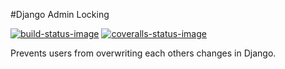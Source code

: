 #Django Admin Locking

[![build-status-image]][travis] [![coveralls-status-image]][coveralls]

Prevents users from overwriting each others changes in Django.

[build-status-image]: https://api.travis-ci.org/joshmaker/django-admin-locking.svg?branch=master
[travis]: https://travis-ci.org/joshmaker/django-admin-locking/?branch=master
[coveralls-status-image]: https://s3.amazonaws.com/assets.coveralls.io/badges/coveralls_94.svg
[coveralls]: https://coveralls.io/r/joshmaker/django-admin-locking?branch=master